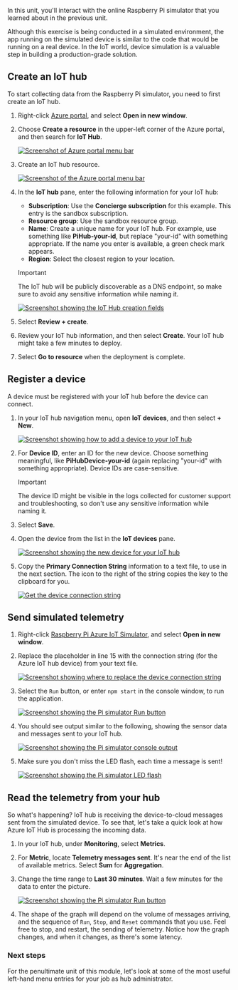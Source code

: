 In this unit, you'll interact with the online Raspberry Pi simulator that you learned about in the previous unit.

Although this exercise is being conducted in a simulated environment, the app running on the simulated device is similar to the code that would be running on a real device. In the IoT world, device simulation is a valuable step in building a production-grade solution.

## Create an IoT hub

To start collecting data from the Raspberry Pi simulator, you need to first create an IoT hub.

1. Right-click [Azure portal](https://portal.azure.com/learn.docs.microsoft.com?azure-portal=true), and select **Open in new window**.

1. Choose **Create a resource** in the upper-left corner of the Azure portal, and then search for **IoT Hub**.

   [![Screenshot of Azure portal menu bar](../media/iot-admin-create-resource.png)](../media/iot-admin-create-resource.png#lightbox)

1. Create an IoT hub resource.

   [![Screenshot of the Azure portal menu bar](../media/iot-admin-create-hub.png)](../media/iot-admin-create-hub.png#lightbox)

1. In the **IoT hub** pane, enter the following information for your IoT hub:

   - **Subscription**: Use the **Concierge subscription** for this example. This entry is the sandbox subscription.
   - **Resource group**: Use the sandbox resource group.
   - **Name**: Create a unique name for your IoT hub. For example, use something like **PiHub-your-id**, but replace "your-id" with something appropriate. If the name you enter is available, a green check mark appears.
   - **Region**: Select the closest region to your location.

    > [!IMPORTANT]
    > The IoT hub will be publicly discoverable as a DNS endpoint, so make sure to avoid any sensitive information while naming it.

   [![Screenshot showing the IoT Hub creation fields](../media/iot-admin-name-hub.png)](../media/iot-admin-name-hub.png#lightbox)

1. Select **Review + create**.

1. Review your IoT hub information, and then select **Create**. Your IoT hub might take a few minutes to deploy. 

1. Select **Go to resource** when the deployment is complete.

## Register a device

A device must be registered with your IoT hub before the device can connect.

1. In your IoT hub navigation menu, open **IoT devices**, and then select **+ New**.

   [![Screenshot showing how to add a device to your IoT hub](../media/iot-admin-create-device.png)](../media/iot-admin-create-device.png#lightbox)

1. For **Device ID**, enter an ID for the new device. Choose something meaningful, like **PiHubDevice-your-id** (again replacing "your-id" with something appropriate). Device IDs are case-sensitive.

   > [!IMPORTANT]
   > The device ID might be visible in the logs collected for customer support and troubleshooting, so don't use any sensitive information while naming it.

1. Select **Save**.

1. Open the device from the list in the **IoT devices** pane.

   [![Screenshot showing the new device for your IoT hub](../media/iot-admin-device-id.png)](../media/iot-admin-device-id.png#lightbox)

1. Copy the **Primary Connection String** information to a text file, to use in the next section. The icon to the right of the string copies the key to the clipboard for you.

   [![Get the device connection string](../media/iot-admin-device-key.png)](../media/iot-admin-device-key.png#lightbox)

## Send simulated telemetry

1. Right-click [Raspberry Pi Azure IoT Simulator](https://azure-samples.github.io/raspberry-pi-web-simulator?azure-portal=true), and select **Open in new window**.

1. Replace the placeholder in line 15 with the connection string (for the Azure IoT hub device) from your text file.

   [![Screenshot showing where to replace the device connection string](../media/iot-admin-line-15.png)](../media/iot-admin-line-15.png#lightbox)

1. Select the `Run` button, or enter `npm start` in the console window, to run the application.

   [![Screenshot showing the Pi simulator Run button](../media/iot-admin-device-run.png)](../media/iot-admin-device-run.png#lightbox)

1. You should see output similar to the following, showing the sensor data and messages sent to your IoT hub.

   [![Screenshot showing the Pi simulator console output](../media/iot-admin-device-telemetry.png)](../media/iot-admin-device-telemetry.png#lightbox)

1. Make sure you don't miss the LED flash, each time a message is sent!

   [![Screenshot showing the Pi simulator LED flash](../media/iot-admin-led-flash.png)](../media/iot-admin-led-flash.png#lightbox)

## Read the telemetry from your hub

So what's happening? IoT hub is receiving the device-to-cloud messages sent from the simulated device. To see that, let's take a quick look at how Azure IoT Hub is processing the incoming data.

1. In your IoT hub, under **Monitoring**, select **Metrics**.

1. For **Metric**, locate **Telemetry messages sent**. It's near the end of the list of available metrics. Select **Sum** for **Aggregation**.

1. Change the time range to **Last 30 minutes**. Wait a few minutes for the data to enter the picture.

   [![Screenshot showing the Pi simulator Run button](../media/iot-admin-device-metrics.png)](../media/iot-admin-device-metrics.png#lightbox)

1. The shape of the graph will depend on the volume of messages arriving, and the sequence of `Run`, `Stop`, and `Reset` commands that you use. Feel free to stop, and restart, the sending of telemetry. Notice how the graph changes, and when it changes, as there's some latency.

### Next steps

For the penultimate unit of this module, let's look at some of the most useful left-hand menu entries for your job as hub administrator.
